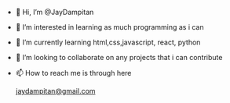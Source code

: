 - 👋 Hi, I’m @JayDampitan
- 👀 I’m interested in learning as much programming as i can
- 🌱 I’m currently learning html,css,javascript, react, python
- 💞️ I’m looking to collaborate on any projects that i can contribute
- 📫 How to reach me is through here 

  jaydampitan@gmail.com
  
